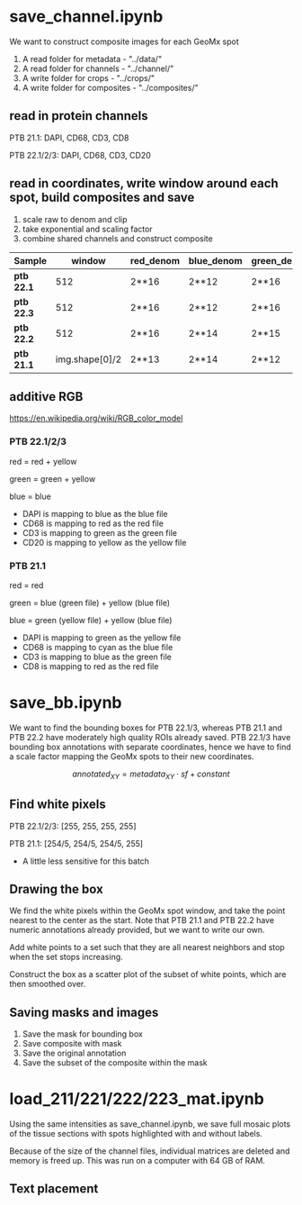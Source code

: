 # save_channel.ipynb 

We want to construct composite images for each GeoMx spot 

1. A read folder for metadata - "../data/"
2. A read folder for channels - "../channel/"
3. A write folder for crops - "../crops/"
4. A write folder for composites - "../composites/"

## read in protein channels 
PTB 21.1: DAPI, CD68, CD3, CD8

PTB 22.1/2/3: DAPI, CD68, CD3, CD20 

## read in coordinates, write window around each spot, build composites and save 
1. scale raw to denom and clip
2. take exponential and scaling factor 
3. combine shared channels and construct composite 

| Sample     | window | red_denom | blue_denom | green_denom | yellow_denom | blue_adjust | yellow_adjust | red_adjust | green_adjust | gamma |
|------------|-----------|-----------|------------|-------------|--------------|-------------|---------------|------------|--------------|-------|
| **ptb 22.1** | 512 | 2**16     | 2**12      | 2**16       | 2**12        | 0.7         | 0.7           | 1.9        | 1.6          | 1.2   |
| **ptb 22.3** | 512 |  2**16     | 2**12      | 2**16       | 2**12        | 0.7         | 0.7           | 1.9        | 1.6          | 1.2   |
| **ptb 22.2** | 512 | 2**16     | 2**14      | 2**15       | 2**13        | 0.9         | 0.8           | 1.3        | 1.6          | 1.1   |
| **ptb 21.1** | img.shape[0]/2 | 2**13     | 2**14      | 2**12       | 2**13        | 1.2         | 1.1           | 1.8        | 1.8          | 1.4   |
## additive RGB
https://en.wikipedia.org/wiki/RGB_color_model

### PTB 22.1/2/3
red = red + yellow

green = green + yellow

blue = blue

* DAPI is mapping to blue as the blue file
* CD68 is mapping to red as the red file
* CD3 is mapping to green as the green file
* CD20 is mapping to yellow as the yellow file 
### PTB 21.1 
red = red 

green = blue (green file) + yellow (blue file)

blue = green (yellow file) + yellow (blue file)

* DAPI is mapping to green as the yellow file
* CD68 is mapping to cyan as the blue file
* CD3 is mapping to blue as the green file
* CD8 is mapping to red as the red file

# save_bb.ipynb 
We want to find the bounding boxes for PTB 22.1/3, whereas PTB 21.1 and PTB 22.2 have moderately high quality ROIs already saved. PTB 22.1/3 have bounding box annotations with separate coordinates, hence we have to find a scale factor mapping the GeoMx spots to their new coordinates.

$$
annotated_{XY} = metadata_{XY} 	\cdot sf + constant
$$

## Find white pixels 
PTB 22.1/2/3: [255, 255, 255, 255]

PTB 21.1: [254/5, 254/5, 254/5, 255] 
* A little less sensitive for this batch

## Drawing the box 
We find the white pixels within the GeoMx spot window, and take the point nearest to the center as the start. Note that PTB 21.1 and PTB 22.2 have numeric annotations already provided, but we want to write our own. 

Add white points to a set such that they are all nearest neighbors and stop when the set stops increasing. 

Construct the box as a scatter plot of the subset of white points, which are then smoothed over. 

## Saving masks and images
1. Save the mask for bounding box
2. Save composite with mask
3. Save the original annotation
4. Save the subset of the composite within the mask

# load_211/221/222/223_mat.ipynb 

Using the same intensities as save_channel.ipynb, we save full mosaic plots of the tissue sections with spots highlighted with and without labels. 

Because of the size of the channel files, individual matrices are deleted and memory is freed up. This was run on a computer with 64 GB of RAM. 

## Text placement 
